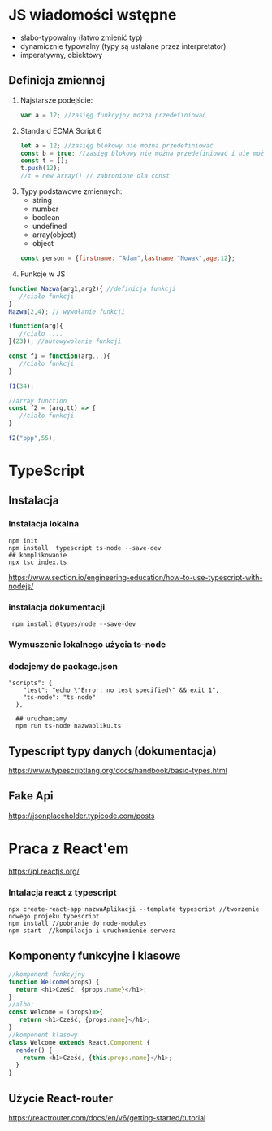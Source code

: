# JS wiadomości wstępne
- słabo-typowalny (łatwo zmienić typ)
- dynamicznie typowalny (typy są ustalane przez interpretator)
- imperatywny, obiektowy
## Definicja zmiennej
1. Najstarsze podejście:
   ```javascript
   var a = 12; //zasięg funkcyjny można przedefiniować
   ```
2. Standard ECMA Script 6
    ```javascript
    let a = 12; //zasięg blokowy nie można przedefiniować
    const b = true; //zasięg blokowy nie można przedefiniować i nie można zmienić wartości
    const t = [];
    t.push(12);
    //t = new Array() // zabronione dla const
    ```
3. Typy podstawowe zmiennych:
   - string
   - number
   - boolean
   - undefined
   - array(object)
   - object
    ```javascript
    const person = {firstname: "Adam",lastname:"Nowak",age:12};
4. Funkcje w JS
```javascript
function Nazwa(arg1,arg2){ //definicja funkcji
   //ciało funkcji
}
Nazwa(2,4); // wywołanie funkcji

(function(arg){
   //ciało ....
}(23)); //autowywołanie funkcji

const f1 = function(arg...){
   //ciało funkcji
}

f1(34);

//array function
const f2 = (arg,tt) => {
   //ciało funkcji
}

f2("ppp",55);
```

# TypeScript
## Instalacja
### Instalacja lokalna
```console
npm init
npm install  typescript ts-node --save-dev
## komplikowanie
npx tsc index.ts
```

https://www.section.io/engineering-education/how-to-use-typescript-with-nodejs/

### instalacja dokumentacji
```console
 npm install @types/node --save-dev
```

### Wymuszenie lokalnego użycia ts-node
### dodajemy do package.json
```console
"scripts": {
    "test": "echo \"Error: no test specified\" && exit 1",
    "ts-node": "ts-node"
  },

  ## uruchamiamy
  npm run ts-node nazwapliku.ts

```

## Typescript typy danych (dokumentacja)

https://www.typescriptlang.org/docs/handbook/basic-types.html

## Fake Api
https://jsonplaceholder.typicode.com/posts


# Praca z React'em
https://pl.reactjs.org/

### Intalacja react z typescript
```console
npx create-react-app nazwaAplikacji --template typescript //tworzenie nowego projeku typescript
npm install //pobranie do node-modules
npm start  //kompilacja i uruchomienie serwera
```
## Komponenty funkcyjne i klasowe

```ts
//komponent funkcyjny
function Welcome(props) {
  return <h1>Cześć, {props.name}</h1>;
}
//albo:
const Welcome = (props)=>{
   return <h1>Cześć, {props.name}</h1>;
}
//komponent klasowy
class Welcome extends React.Component {
  render() {
    return <h1>Cześć, {this.props.name}</h1>;
  }
}

```

## Użycie React-router
https://reactrouter.com/docs/en/v6/getting-started/tutorial